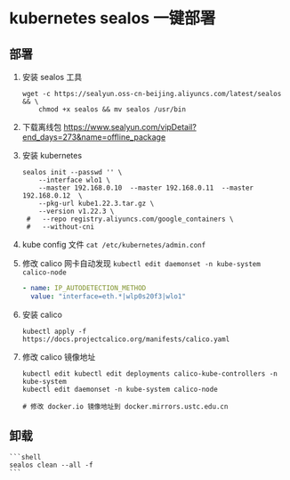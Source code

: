 # kubernetes sealos 一键部署

[//]: <> (kubernetes, sealos)

## 部署

1. 安装 sealos 工具

    ```shell
    wget -c https://sealyun.oss-cn-beijing.aliyuncs.com/latest/sealos && \
        chmod +x sealos && mv sealos /usr/bin
    ```

2. 下载离线包 <https://www.sealyun.com/vipDetail?end_days=273&name=offline_package>
3. 安装 kubernetes

    ```shell
    sealos init --passwd '' \
        --interface wlo1 \
        --master 192.168.0.10  --master 192.168.0.11  --master 192.168.0.12  \
        --pkg-url kube1.22.3.tar.gz \
        --version v1.22.3 \
     #   --repo registry.aliyuncs.com/google_containers \
     #   --without-cni
    ```

4. kube config 文件 `cat /etc/kubernetes/admin.conf`
5. 修改 calico 网卡自动发现 `kubectl edit daemonset -n kube-system calico-node`

    ```yaml
    - name: IP_AUTODETECTION_METHOD
      value: "interface=eth.*|wlp0s20f3|wlo1"
    ```

6. 安装 calico

    ```shell
    kubectl apply -f https://docs.projectcalico.org/manifests/calico.yaml
    ```

7. 修改 calico 镜像地址

    ```
    kubectl edit kubectl edit deployments calico-kube-controllers -n kube-system
    kubectl edit daemonset -n kube-system calico-node

    # 修改 docker.io 镜像地址到 docker.mirrors.ustc.edu.cn
    ```

## 卸载

    ```shell
    sealos clean --all -f
    ```
